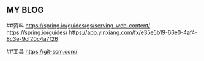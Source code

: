 ## MY BLOG

##资料
https://spring.io/guides/gs/serving-web-content/
https://spring.io/guides/
https://app.yinxiang.com/fx/e35e5b19-66e0-4af4-8c3e-9cf20c4a7f26

##工具
https://git-scm.com/ 